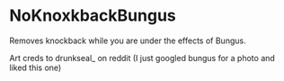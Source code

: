 # NoKnoxkbackBungus

Removes knockback while you are under the effects of Bungus.

Art creds to drunkseal_ on reddit (I just googled bungus for a photo and liked this one)